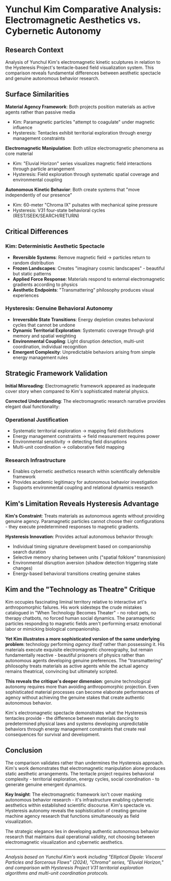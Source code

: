 # Yunchul Kim Comparative Analysis: Electromagnetic Aesthetics vs. Cybernetic Autonomy

## Research Context

Analysis of Yunchul Kim's electromagnetic kinetic sculptures in relation to the Hysteresis Project's tentacle-based field visualization system. This comparison reveals fundamental differences between aesthetic spectacle and genuine autonomous behavior research.

## Surface Similarities

**Material Agency Framework**: Both projects position materials as active agents rather than passive media
- Kim: Paramagnetic particles "attempt to coagulate" under magnetic influence
- Hysteresis: Tentacles exhibit territorial exploration through energy management constraints

**Electromagnetic Manipulation**: Both utilize electromagnetic phenomena as core material
- Kim: "Eluvial Horizon" series visualizes magnetic field interactions through particle arrangement
- Hysteresis: Field exploration through systematic spatial coverage and environmental coupling

**Autonomous Kinetic Behavior**: Both create systems that "move independently of our presence"
- Kim: 60-meter "Chroma IX" pulsates with mechanical spine pressure
- Hysteresis: V31 four-state behavioral cycles (REST/SEEK/SEARCH/RETURN)

## Critical Differences

### Kim: Deterministic Aesthetic Spectacle
- **Reversible Systems**: Remove magnetic field → particles return to random distribution
- **Frozen Landscapes**: Creates "imaginary cosmic landscapes" - beautiful but static patterns
- **Applied Force Response**: Materials respond to external electromagnetic gradients according to physics
- **Aesthetic Endpoints**: "Transmattering" philosophy produces visual experiences

### Hysteresis: Genuine Behavioral Autonomy  
- **Irreversible State Transitions**: Energy depletion creates behavioral cycles that cannot be undone
- **Dynamic Territorial Exploration**: Systematic coverage through grid memory and spatial weighting
- **Environmental Coupling**: Light disruption detection, multi-unit coordination, individual recognition
- **Emergent Complexity**: Unpredictable behaviors arising from simple energy management rules

## Strategic Framework Validation

**Initial Misreading**: Electromagnetic framework appeared as inadequate cover story when compared to Kim's sophisticated material physics.

**Corrected Understanding**: The electromagnetic research narrative provides elegant dual functionality:

### Operational Justification
- Systematic territorial exploration → mapping field distributions
- Energy management constraints → field measurement requires power  
- Environmental sensitivity → detecting field disruptions
- Multi-unit coordination → collaborative field mapping

### Research Infrastructure
- Enables cybernetic aesthetics research within scientifically defensible framework
- Provides academic legitimacy for autonomous behavior investigation
- Supports environmental coupling and relational dynamics research

## Kim's Limitation Reveals Hysteresis Advantage

**Kim's Constraint**: Treats materials as autonomous agents without providing genuine agency. Paramagnetic particles cannot choose their configurations - they execute predetermined responses to magnetic gradients.

**Hysteresis Innovation**: Provides actual autonomous behavior through:
- Individual timing signature development based on companionship search duration
- Selective memory sharing between units ("spatial folklore" transmission)
- Environmental disruption aversion (shadow detection triggering state changes)
- Energy-based behavioral transitions creating genuine stakes

## Kim and the "Technology as Theatre" Critique

Kim occupies fascinating liminal territory relative to interactive art's anthropomorphic failures. His work sidesteps the crude mistakes catalogued in "When Technology Becomes Theater" - no robot pets, no therapy chatbots, no forced human social dynamics. The paramagnetic particles responding to magnetic fields aren't performing ersatz emotional labor or mimicking biological companionship.

**Yet Kim illustrates a more sophisticated version of the same underlying problem**: technology performing *agency itself* rather than possessing it. His materials execute exquisite electromagnetic choreography, but remain fundamentally reactive - beautiful prisoners of physics rather than autonomous agents developing genuine preferences. The "transmattering" philosophy treats materials as active agents while the actual agency remains theatrical, convincing but ultimately scripted.

**This reveals the critique's deeper dimension**: genuine technological autonomy requires more than avoiding anthropomorphic projection. Even sophisticated material processes can become elaborate performances of agency without achieving the genuine stakes that create authentic autonomous behavior.

Kim's electromagnetic spectacle demonstrates what the Hysteresis tentacles provide - the difference between materials dancing to predetermined physical laws and systems developing unpredictable behaviors through energy management constraints that create real consequences for survival and development.

## Conclusion

The comparison validates rather than undermines the Hysteresis approach. Kim's work demonstrates that electromagnetic manipulation alone produces static aesthetic arrangements. The tentacle project requires behavioral complexity - territorial exploration, energy cycles, social coordination - to generate genuine emergent dynamics.

**Key Insight**: The electromagnetic framework isn't cover masking autonomous behavior research - it's infrastructure enabling cybernetic aesthetics within established scientific discourse. Kim's spectacle vs. Hysteresis autonomy reveals the sophistication of creating genuine machine agency research that functions simultaneously as field visualization.

The strategic elegance lies in developing authentic autonomous behavior research that maintains dual operational validity, not choosing between electromagnetic visualization and cybernetic aesthetics.

---

*Analysis based on Yunchul Kim's work including "Elliptical Dipole: Visceral Particles and Sorcerous Flows" (2024), "Chroma" series, "Eluvial Horizon," and comparison with Hysteresis Project V31 territorial exploration algorithms and multi-unit coordination protocols.*